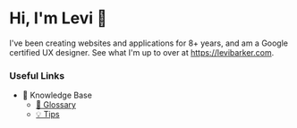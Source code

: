 # Hi, I'm Levi 👋
I've been creating websites and applications for 8+ years, and am a Google certified UX designer.  See what I'm up to over at https://levibarker.com.

### Useful Links
- 🧠 Knowledge Base
  - [📖 Glossary](knowledge_base/glossary.md)
  - [💡 Tips](knowledge_base/tips.md)
